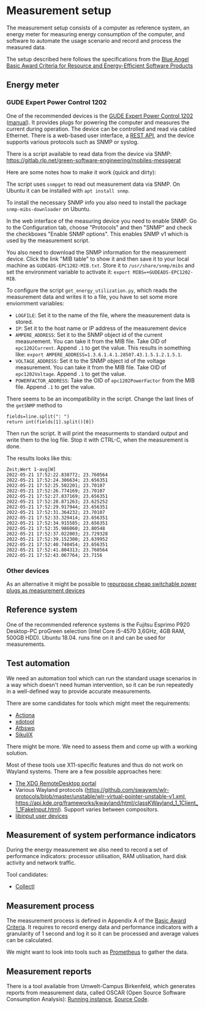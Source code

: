 # Measurement setup

The measurement setup consists of a computer as reference system, an energy meter for measuring energy consumption of the computer, and software to automate the usage scenario and record and process the measured data.

The setup described here follows the specifications from the [Blue Angel Basic Award Criteria for Resource and Energy-Efficient Software Products](https://produktinfo.blauer-engel.de/uploads/criteriafile/en/DE-UZ%20215-202001-en-Criteria-2020-02-13.pdf)

## Energy meter

### GUDE Expert Power Control 1202

One of the recommended devices is the [GUDE Expert Power Control 1202](https://www.gude.info/en/power-distribution/switched-metered-pdu/expert-power-control-1202-series.html) ([manual](https://gude-systems.com/app/uploads/2022/05/manual-epc1202-series.pdf)). It provides plugs for powering the computer and measures the current during operation. The device can be controlled and read via cabled Ethernet. There is a web-based user interface, a [REST API](http://wiki.gude.info/EPC_HTTP_Interface), and the device supports various protocols such as SNMP or syslog.

There is a script available to read data from the device via SNMP: https://gitlab.rlp.net/green-software-engineering/mobiles-messgerat

Here are some notes how to make it work (quick and dirty):

The script uses `snmpget` to read out measurement data via SNMP. On Ubuntu it can be installed with `apt install snmp`.

To install the necessary SNMP info you also need to install the package `snmp-mibs-downloader` on Ubuntu.

In the web interface of the measuring device you need to enable SNMP. Go to the Configuration tab, choose "Protocols" and then "SNMP" and check the checkboxes "Enable SNMP options". This enables SNMP v1 which is used by the measurement script.

You also need to download the SNMP information for the measurement device. Click the link "MIB table" to show it and then save it to your local machine as `GUDEADS-EPC1202-MIB.txt`. Store it to `/usr/share/snmp/mibs` and set the environment variable to activate it: `export MIBS=+GUDEADS-EPC1202-MIB`.

To configure the script `get_energy_utilization.py`, which reads the measurement data and writes it to a file, you have to set some more enviornment variables:

* `LOGFILE`: Set it to the name of the file, where the measurement data is stored.
* `IP`: Set it to the host name or IP address of the measurement device
* `AMPERE_ADDRESS`: Set it to the SNMP object id of the current measurement. You can take it from the MIB file. Take OID of `epc1202Current`. Append `.1` to get the value. This results in something like: `export AMPERE_ADDRESS=1.3.6.1.4.1.28507.43.1.5.1.2.1.5.1`.
* `VOLTAGE_ADDRESS`: Set it to the SNMP object id of the voltage measurement. You can take it from the MIB file. Take OID of `epc1202Voltage`. Append `.1` to get the value.
* `POWERFACTOR_ADDRESS`: Take the OID of `epc1202PowerFactor` from the MIB file. Append `.1` to get the value.

There seems to be an incompatibility in the script. Change the last lines of the `getSNMP` method to

    fields=line.split(": ")
    return int(fields[1].split()[0])

Then run the script. It will print the measurments to standard output and write them to the log file. Stop it with CTRL-C, when the measurement is done.

The results looks like this:
```
Zeit;Wert 1-avg[W]
2022-05-21 17:52:22.838772; 23.760564
2022-05-21 17:52:24.306634; 23.656351
2022-05-21 17:52:25.502201; 23.70107
2022-05-21 17:52:26.774169; 23.70107
2022-05-21 17:52:27.837169; 23.656351
2022-05-21 17:52:28.871263; 23.625252
2022-05-21 17:52:29.917944; 23.656351
2022-05-21 17:52:31.364232; 23.70107
2022-05-21 17:52:33.329414; 23.656351
2022-05-21 17:52:34.915585; 23.656351
2022-05-21 17:52:35.986060; 23.80548
2022-05-21 17:52:37.022003; 23.729328
2022-05-21 17:52:39.152300; 23.639952
2022-05-21 17:52:40.740454; 23.656351
2022-05-21 17:52:41.804313; 23.760564
2022-05-21 17:52:43.067764; 23.7156
```

### Other devices

As an alternative it might be possible to [repurpose cheap switchable power plugs as measurement devices](https://volkerkrause.eu/2020/10/17/kde-cheap-power-measurement-tools.html)

## Reference system

One of the recommended reference systems is the Fujitsu Esprimo P920 Desktop-PC proGreen selection (Intel Core i5-4570 3,6GHz, 4GB RAM, 500GB HDD). Ubuntu 18.04. runs fine on it and can be used for measurements.

## Test automation

We need an automation tool which can run the standard usage scenarios in a way which doesn't need human intervention, so it can be run repeatedly in a well-defined way to provide accurate measurements.

There are some candidates for tools which might meet the requirements:

* [Actiona](https://github.com/Jmgr/actiona)
* [xdotool](https://github.com/jordansissel/xdotool)
* [Atbswp](https://github.com/RMPR/atbswp)
* [SikuliX](https://github.com/RaiMan/SikuliX1)

There might be more. We need to assess them and come up with a working solution.

Most of these tools use X11-specific features and thus do not work on Wayland systems. There are a few possible approaches here:
* [The XDG RemoteDesktop portal](https://docs.flatpak.org/en/latest/portal-api-reference.html#gdbus-org.freedesktop.portal.RemoteDesktop)
* Various Wayland protocols (https://github.com/swaywm/wlr-protocols/blob/master/unstable/wlr-virtual-pointer-unstable-v1.xml, https://api.kde.org/frameworks/kwayland/html/classKWayland_1_1Client_1_1FakeInput.html). Support varies between compositors.
* [libinput user devices](https://lwn.net/Articles/801767/)

## Measurement of system performance indicators

During the energy measurement we also need to record a set of performance indicators: processor utilisation, RAM utilisation, hard disk activity and network traffic.

Tool candidates:

* [Collectl](https://sourceforge.net/projects/collectl/)

## Measurement process

The measurement process is defined in Appendix A of the [Basic Award Criteria](https://produktinfo.blauer-engel.de/uploads/criteriafile/en/DE-UZ%20215-202001-en-Criteria-2020-02-13.pdf). It requires to record energy data and performance indicators with a granularity of 1 second and log it so it can be processed and average values can be calculated.

We might want to look into tools such as [Prometheus](https://prometheus.io/) to gather the data.

## Measurement reports

There is a tool available from Umwelt-Campus Birkenfeld, which generates reports from measurement data, called OSCAR (Open
Source Software Consumption Analysis): [Running instance](https://oscar.umwelt-campus.de/), [Source Code](https://gitlab.umwelt-campus.de/y.becker/oscar-public).
